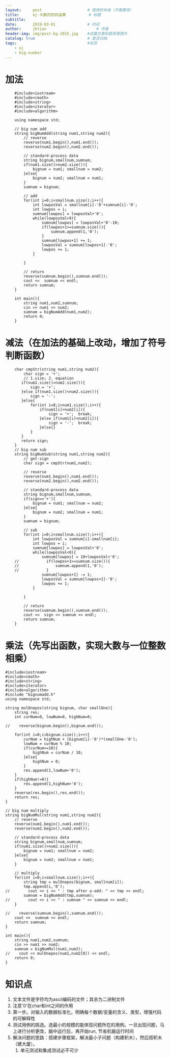```yaml
---
layout:     post   				    # 使用的布局（不需要改）
title:      oj-大数的四则运算			# 标题 
subtitle:  	 
date:       2019-03-01				# 时间
author:     jktian 						# 作者
header-img: img/post-bg-2015.jpg 	#这篇文章标题背景图片
catalog: true 						# 是否归档
tags:								#标签
    - oj
    - big-number
---
```


# 加法
        #include<iostream>
        #include<cmath>
        #include<string>
        #include<iterator>
        #include<algorithm>
    
        using namespace std;
        
        // big num add
        string bigNumAdd(string num1,string num2){
            // reverse
            reverse(num1.begin(),num1.end());
            reverse(num2.begin(),num2.end());
    
            // standard-process data
            string bignum,smallnum,sumnum;
            if(num1.size()>num2.size()){
                bignum = num1; smallnum = num2;
            }else{
                bignum = num2; smallnum = num1;
            }
            sumnum = bignum;
    
            // add
            for(int i=0;i<smallnum.size();i++){
                int lowposVal = smallnum[i]-'0'+sumnum[i]-'0';
                int lowpos = i;
                sumnum[lowpos] = lowposVal+'0';
                while(lowposVal>9){
                    sumnum[lowpos] = lowposVal+'0'-10;
                    if(lowpos+1>=sumnum.size()){
                        sumnum.append(1,'0');
                    }
                    sumnum[lowpos+1] += 1;
                    lowposVal = sumnum[lowpos+1]-'0';
                    lowpos += 1;
                }
    
            }
    
            // return
            reverse(sumnum.begin(),sumnum.end());
            cout <<  sumnum << endl;
            return sumnum;
        }
    
        int main(){
            string num1,num2,sumnum;
            cin >> num1 >> num2;
            sumnum = bigNumAdd(num1,num2);
            return 0;
        }


# 减法（在加法的基础上改动，增加了符号判断函数）

        char cmpStr(string num1,string num2){
            char sign = '+';
            // 1.size; 2. equation
           if(num1.size()>num2.size()){
               sign = '+';
           }else if(num1.size()<num2.size()){
               sign = '-';
           }else{
               for(int i=0;i<num1.size();i++){
                   if(num1[i]>num2[i]){
                       sign = '+';  break;
                   }else if(num1[i]<num2[i]){
                       sign = '-';  break;
                   }else{}
               }
           }
           return sign;
        }
        // big num sub
        string bigNumSub(string num1,string num2){
            // get-sign
            char sign = cmpStr(num1,num2);
    
            // reverse
            reverse(num1.begin(),num1.end());
            reverse(num2.begin(),num2.end());
    
            // standard-process data
            string bignum,smallnum,sumnum;
            if(sign=='+'){
                bignum = num1; smallnum = num2;
            }else{
                bignum = num2; smallnum = num1;
            }
            sumnum = bignum;
    
            // sub
            for(int i=0;i<smallnum.size();i++){
                int lowposVal = sumnum[i]-smallnum[i];
                int lowpos = i;
                sumnum[lowpos] = lowposVal+'0';
                while(lowposVal<0){
                    sumnum[lowpos] = 10+lowposVal+'0';
        //            if(lowpos+1>=sumnum.size()){
        //                sumnum.append(1,'0');
        //            }
                    sumnum[lowpos+1] -= 1;
                    lowposVal = sumnum[lowpos+1]-'0';
                    lowpos += 1;
                }
    
            }
    
            // return
            reverse(sumnum.begin(),sumnum.end());
            cout <<  sign << sumnum << endl;
            return sumnum;
        }


# 乘法（先写出函数，实现大数与一位整数相乘）

    #include<iostream>
    #include<cmath>
    #include<string>
    #include<iterator>
    #include<algorithm>
    #include "bignumadd.h"
    using namespace std;
    
    string mulOnepos(string bignum, char smallOne){
        string res;
        int curNum=0, lowNum=0, highNum=0;
    
    //    reverse(bignum.begin(),bignum.end());
    
        for(int i=0;i<bignum.size();i++){
            curNum = highNum + (bignum[i]-'0')*(smallOne-'0');
            lowNum = curNum % 10;
            if(curNum>=10){
                highNum = curNum / 10;
            }else{
                highNum = 0;
            }
            res.append(1,lowNum+'0');
        }
        if(highNum!=0){
            res.append(1,highNum+'0');
        }
        reverse(res.begin(),res.end());
        return res;
    }
    
    // big num multiply
    string bigNumMul(string num1,string num2){
        // reverse
        reverse(num1.begin(),num1.end());
        reverse(num2.begin(),num2.end());
    
        // standard-process data
        string bignum,smallnum,sumnum;
        if(num1.size()>num2.size()){
            bignum = num1; smallnum = num2;
        }else{
            bignum = num2; smallnum = num1;
        }
    
        // multiply
        for(int i=0;i<smallnum.size();i++){
            string tmp = mulOnepos(bignum, smallnum[i]);
            tmp.append(i,'0');
    //        cout << i << " : tmp after o-add: " << tmp << endl;
            sumnum = bigNumAdd(tmp,sumnum);
    //        cout << i << " : sumnum " << sumnum << endl;
        }
    
    //    reverse(sumnum.begin(),sumnum.end());
        cout <<  sumnum << endl;
        return sumnum;
    }
    
    int main(){
        string num1,num2,sumnum;
        cin >> num1 >> num2;
        sumnum = bigNumMul(num1,num2);
    //    cout << mulOnepos(num1,num2[0]) << endl;
        return 0;
    }
# 知识点
1. 文本文件是字符均为ascii编码的文件；其余为二进制文件
2. 注意'0'在char和int之间的作用
3. 第一步。对输入的数据标准化，明确每个数据/变量的含义、类型，增强代码的可解释性
4. 测试用例的挑选。选最小的规模的能体现问题所在的用例。一旦出现问题，马上进行分析更改，脑中运行后，再开始run, 节省机器运行时间
5. 解决问题的思路：搭建步骤框架，解决最小子问题（构建积木），然后搭积木（建大厦）。
	1. 单元测试和集成测试必不可少